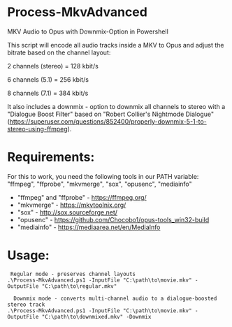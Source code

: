 # Process-MkvAdvanced
MKV Audio to Opus with Downmix-Option in Powershell

This script will encode all audio tracks inside a MKV to Opus and adjust the bitrate based on the channel layout:

2 channels (stereo) = 128 kbit/s

6 channels (5.1) = 256 kbit/s

8 channels (7.1) = 384 kbit/s

It also includes a downmix - option to downmix all channels to stereo with a "Dialogue Boost Filter" based on "Robert Collier's Nightmode Dialogue" (https://superuser.com/questions/852400/properly-downmix-5-1-to-stereo-using-ffmpeg).

# Requirements:

For this to work, you need the following tools in our PATH variable:
"ffmpeg", "ffprobe", "mkvmerge", "sox", "opusenc", "mediainfo"
- "ffmpeg" and "ffprobe" - https://ffmpeg.org/
- "mkvmerge" - https://mkvtoolnix.org/
- "sox" - http://sox.sourceforge.net/
- "opusenc" - https://github.com/Chocobo1/opus-tools_win32-build
- "mediainfo" - https://mediaarea.net/en/MediaInfo

# Usage:

     Regular mode - preserves channel layouts
    .\Process-MkvAdvanced.ps1 -InputFile "C:\path\to\movie.mkv" -OutputFile "C:\path\to\regular.mkv"

      Downmix mode - converts multi-channel audio to a dialogue-boosted stereo track
    .\Process-MkvAdvanced.ps1 -InputFile "C:\path\to\movie.mkv" -OutputFile "C:\path\to\downmixed.mkv" -Downmix
